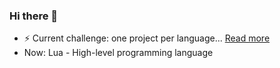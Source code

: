 ### Hi there 👋

- ⚡ Current challenge: one project per language... [Read more](https://github.com/rashid2003/rashid2003/blob/main/one_project_per_language.md)	
- Now: Lua - High-level programming language

<!--
**rashid2003/rashid2003** is a ✨ _special_ ✨ repository because its `README.md` (this file) appears on your GitHub profile.

Here are some ideas to get you started:

- 🔭 I’m currently working on ...
- 🌱 I’m currently learning ...
- 👯 I’m looking to collaborate on ...
- 🤔 I’m looking for help with ...
- 💬 Ask me about ...
- 📫 How to reach me: ...
- 😄 Pronouns: ...
- ⚡ Fun fact: ...
-->
